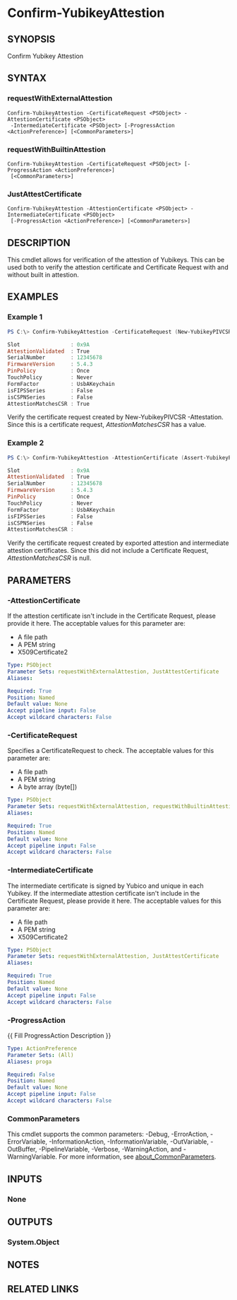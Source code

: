 ﻿---
external help file: powershellYK.dll-Help.xml
Module Name: powershellYK
online version:
schema: 2.0.0
---

# Confirm-YubikeyAttestion

## SYNOPSIS
Confirm Yubikey Attestion

## SYNTAX

### requestWithExternalAttestion
```
Confirm-YubikeyAttestion -CertificateRequest <PSObject> -AttestionCertificate <PSObject>
 -IntermediateCertificate <PSObject> [-ProgressAction <ActionPreference>] [<CommonParameters>]
```

### requestWithBuiltinAttestion
```
Confirm-YubikeyAttestion -CertificateRequest <PSObject> [-ProgressAction <ActionPreference>]
 [<CommonParameters>]
```

### JustAttestCertificate
```
Confirm-YubikeyAttestion -AttestionCertificate <PSObject> -IntermediateCertificate <PSObject>
 [-ProgressAction <ActionPreference>] [<CommonParameters>]
```

## DESCRIPTION
This cmdlet allows for verification of the attestion of Yubikeys. This can be used both to verify the attestion certificate and Certificate Request with and without built in attestion.

## EXAMPLES

### Example 1
```powershell
PS C:\> Confirm-YubikeyAttestion -CertificateRequest (New-YubikeyPIVCSR -Slot 0x9a -Attestation -PEMEncoded)

Slot                : 0x9A
AttestionValidated  : True
SerialNumber        : 12345678
FirmwareVersion     : 5.4.3
PinPolicy           : Once
TouchPolicy         : Never
FormFactor          : UsbAKeychain
isFIPSSeries        : False
isCSPNSeries        : False
AttestionMatchesCSR : True
```

Verify the certificate request created by New-YubikeyPIVCSR -Attestation.
Since this is a certificate request, *AttestionMatchesCSR* has a value.

### Example 2
```powershell
PS C:\> Confirm-YubikeyAttestion -AttestionCertificate (Assert-YubikeyPIV -Slot 0x9a) -IntermediateCertificate (Export-YubikeyPIVCertificate -AttestationIntermediateCertificate)

Slot                : 0x9A
AttestionValidated  : True
SerialNumber        : 12345678
FirmwareVersion     : 5.4.3
PinPolicy           : Once
TouchPolicy         : Never
FormFactor          : UsbAKeychain
isFIPSSeries        : False
isCSPNSeries        : False
AttestionMatchesCSR :
```

Verify the certificate request created by exported attestion and intermediate attestion certificates.
Since this did not include a Certificate Request, *AttestionMatchesCSR* is null.

## PARAMETERS

### -AttestionCertificate
If the attestion certificate isn't include in the Certificate Request, please provide it here. The acceptable values for this parameter are:
- A file path
- A PEM string
- X509Certificate2

```yaml
Type: PSObject
Parameter Sets: requestWithExternalAttestion, JustAttestCertificate
Aliases:

Required: True
Position: Named
Default value: None
Accept pipeline input: False
Accept wildcard characters: False
```

### -CertificateRequest
Specifies a CertificateRequest to check. The acceptable values for this parameter are:
- A file path
- A PEM string
- A byte array (byte[])

```yaml
Type: PSObject
Parameter Sets: requestWithExternalAttestion, requestWithBuiltinAttestion
Aliases:

Required: True
Position: Named
Default value: None
Accept pipeline input: False
Accept wildcard characters: False
```

### -IntermediateCertificate
The intermediate certificate is signed by Yubico and unique in each Yubikey. If the intermediate attestion certificate isn't include in the Certificate Request, please provide it here. The acceptable values for this parameter are:
- A file path
- A PEM string
- X509Certificate2

```yaml
Type: PSObject
Parameter Sets: requestWithExternalAttestion, JustAttestCertificate
Aliases:

Required: True
Position: Named
Default value: None
Accept pipeline input: False
Accept wildcard characters: False
```

### -ProgressAction
{{ Fill ProgressAction Description }}

```yaml
Type: ActionPreference
Parameter Sets: (All)
Aliases: proga

Required: False
Position: Named
Default value: None
Accept pipeline input: False
Accept wildcard characters: False
```

### CommonParameters
This cmdlet supports the common parameters: -Debug, -ErrorAction, -ErrorVariable, -InformationAction, -InformationVariable, -OutVariable, -OutBuffer, -PipelineVariable, -Verbose, -WarningAction, and -WarningVariable. For more information, see [about_CommonParameters](http://go.microsoft.com/fwlink/?LinkID=113216).

## INPUTS

### None

## OUTPUTS

### System.Object
## NOTES

## RELATED LINKS
